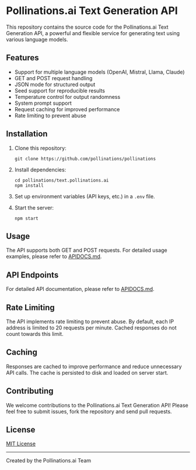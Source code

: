 # Pollinations.ai Text Generation API

This repository contains the source code for the Pollinations.ai Text Generation API, a powerful and flexible service for generating text using various language models.

## Features

- Support for multiple language models (OpenAI, Mistral, Llama, Claude)
- GET and POST request handling
- JSON mode for structured output
- Seed support for reproducible results
- Temperature control for output randomness
- System prompt support
- Request caching for improved performance
- Rate limiting to prevent abuse

## Installation

1. Clone this repository:
   ```
   git clone https://github.com/pollinations/pollinations
   ```

2. Install dependencies:
   ```
   cd pollinations/text.pollinations.ai
   npm install
   ```

3. Set up environment variables (API keys, etc.) in a `.env` file.

4. Start the server:
   ```
   npm start
   ```

## Usage

The API supports both GET and POST requests. For detailed usage examples, please refer to [APIDOCS.md](../APIDOCS.md).

## API Endpoints

For detailed API documentation, please refer to [APIDOCS.md](../APIDOCS.md).

## Rate Limiting

The API implements rate limiting to prevent abuse. By default, each IP address is limited to 20 requests per minute. Cached responses do not count towards this limit.

## Caching

Responses are cached to improve performance and reduce unnecessary API calls. The cache is persisted to disk and loaded on server start.

## Contributing

We welcome contributions to the Pollinations.ai Text Generation API! Please feel free to submit issues, fork the repository and send pull requests.

## License

[MIT License](LICENSE)

---

Created by the Pollinations.ai Team